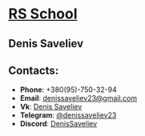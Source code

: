 # [**RS School**](https://rs.school/)

## Denis Saveliev


## Contacts:

   * __Phone__: +380(95)-750-32-94
   * __Email__: denissaveliev23@gmail.com
   * __Vk__: [Denis Saveliev](https://vk.com/desavjur)
   * __Telegram__: [@denissaveliev23](https://t.me/denissaveliev23)
   * __Discord__: [DenisSaveliev](https://discord.gg/F64ED3Hg)